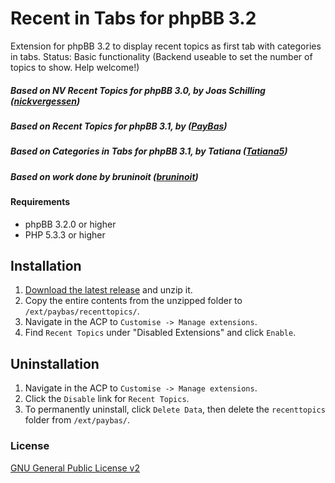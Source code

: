 Recent in Tabs for phpBB 3.2
============

Extension for phpBB 3.2 to display recent topics as first tab with categories in tabs.
Status: Basic functionality (Backend useable to set the number of topics to show. Help welcome!)

##### Based on NV Recent Topics for phpBB 3.0, by Joas Schilling ([nickvergessen](https://github.com/nickvergessen))
##### Based on Recent Topics for phpBB 3.1, by ([PayBas](https://github.com/PayBas))
##### Based on Categories in Tabs for phpBB 3.1, by Tatiana ([Tatiana5](https://github.com/Tatiana5))
##### Based on work done by bruninoit ([bruninoit](https://github.com/bruninoit))

#### Requirements
- phpBB 3.2.0 or higher
- PHP 5.3.3 or higher

## Installation
1. [Download the latest release](https://github.com/nachtelb/RecentinTabs) and unzip it.
2. Copy the entire contents from the unzipped folder to `/ext/paybas/recenttopics/`.
3. Navigate in the ACP to `Customise -> Manage extensions`.
4. Find `Recent Topics` under "Disabled Extensions" and click `Enable`.

## Uninstallation
1. Navigate in the ACP to `Customise -> Manage extensions`.
2. Click the `Disable` link for `Recent Topics`.
3. To permanently uninstall, click `Delete Data`, then delete the `recenttopics` folder from `/ext/paybas/`.

### License
[GNU General Public License v2](http://opensource.org/licenses/GPL-2.0)

